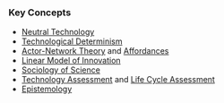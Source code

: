 ### Key Concepts
+ [Neutral Technology](Neutral%20Technology/Neutral%20Technology.md)
+ [Technological Determinism](Technological%20Determinism.md)
+ [Actor-Network Theory](Actor-Network%20Theory.md) and [Affordances](Affordances.md)
+ [Linear Model of Innovation](Linear%20Model%20of%20Innovation.md)
+ [Sociology of Science](Sociology%20of%20Science/Sociology%20of%20Science.md)
+ [Technology Assessment](Technology%20Assessment.md) and [Life Cycle Assessment](Life%20Cycle%20Assessment.md)
+ [Epistemology](Epistemology/Epistemology.md)

